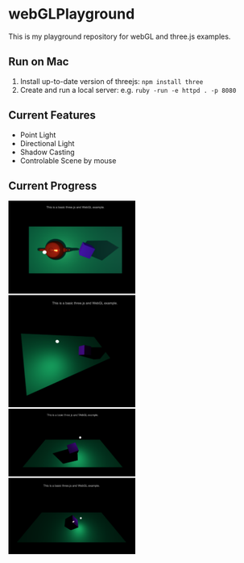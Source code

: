 # webGLPlayground
This is my playground repository for webGL and three.js examples.

## Run on Mac
1. Install up-to-date version of threejs: `npm install three`
2. Create and run a local server: e.g. `ruby -run -e httpd . -p 8080`

## Current Features
- Point Light
- Directional Light
- Shadow Casting
- Controlable Scene by mouse


## Current Progress
<img src="./img/currentScene4.png" width=50% height=50%>
<img src="./img/currentScene3.png" width=50% height=50%>
<img src="./img/currentScene2.png" width=50% height=50%>
<img src="./img/currentScene.png" width=50% height=50%>